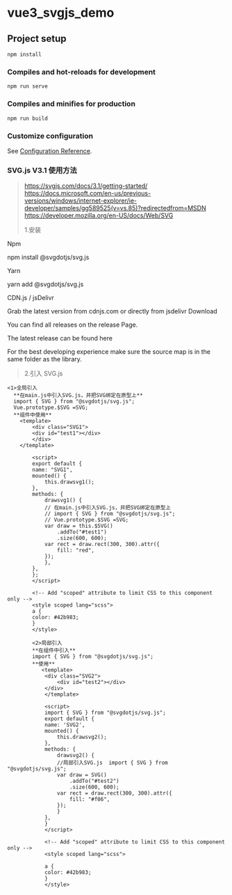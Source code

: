 # vue3_svgjs_demo

## Project setup

```
npm install
```

### Compiles and hot-reloads for development

```
npm run serve
```

### Compiles and minifies for production

```
npm run build
```

### Customize configuration

See [Configuration Reference](https://cli.vuejs.org/config/).

### SVG.js V3.1 使用方法
> https://svgjs.com/docs/3.1/getting-started/
> https://docs.microsoft.com/en-us/previous-versions/windows/internet-explorer/ie-developer/samples/gg589525(v=vs.85)?redirectedfrom=MSDN
> https://developer.mozilla.org/en-US/docs/Web/SVG
> 
> 1.安装

Npm

npm install @svgdotjs/svg.js

Yarn

yarn add @svgdotjs/svg.js

CDN.js / jsDelivr

Grab the latest version from cdnjs.com or directly from jsdelivr
Download

You can find all releases on the release Page.

The latest release can be found here

For the best developing experience make sure the source map is in the same folder as the library.

> 2.引入 SVG.js

    <1>全局引入
      **在main.js中引入SVG.js，并把SVG绑定在原型上**
      import { SVG } from "@svgdotjs/svg.js";
      Vue.prototype.$SVG =SVG;
      **组件中使用**
        <template>
            <div class="SVG1">
            <div id="test1"></div>
            </div>
        </template>

            <script>
            export default {
            name: "SVG1",
            mounted() {
                this.drawsvg1();
            },
            methods: {
                drawsvg1() {
                // 在main.js中引入SVG.js，并把SVG绑定在原型上
                // import { SVG } from "@svgdotjs/svg.js";
                // Vue.prototype.$SVG =SVG;
                var draw = this.$SVG()
                    .addTo("#test1")
                    .size(600, 600);
                var rect = draw.rect(300, 300).attr({
                    fill: "red",
                });
                },
            },
            };
            </script>

            <!-- Add "scoped" attribute to limit CSS to this component only -->
            <style scoped lang="scss">
            a {
            color: #42b983;
            }
            </style>

            <2>局部引入
            **在组件中引入**
            import { SVG } from "@svgdotjs/svg.js";
            **使用**
               <template>
                <div class="SVG2">
                    <div id="test2"></div>
                </div>
                </template>

                <script>
                import { SVG } from "@svgdotjs/svg.js";
                export default {
                name: 'SVG2',
                mounted() {
                    this.drawsvg2();
                },
                methods: {
                    drawsvg2() {
                    //局部引入SVG.js  import { SVG } from "@svgdotjs/svg.js";
                    var draw = SVG()
                        .addTo("#test2")
                        .size(600, 600);
                    var rect = draw.rect(300, 300).attr({
                        fill: "#f06",
                    });
                    }
                },
                }
                </script>

                <!-- Add "scoped" attribute to limit CSS to this component only -->
                <style scoped lang="scss">

                a {
                color: #42b983;
                }
                </style>

            
